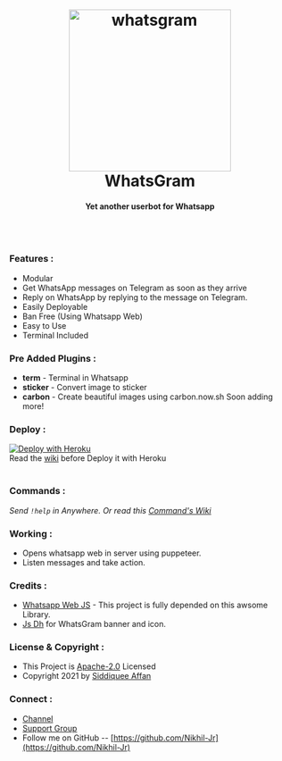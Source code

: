 <h1 align="center">
  <a href="https://github.com/Nikhil-Jr/WhatsGram"><img src="https://telegra.ph/file/6196eea17a9913bcf458f.png" alt="whatsgram" width="290"></a>
  <br>
<b>WhatsGram</b>
</h1>
<h4 align="center">Yet another userbot for Whatsapp</h4>
<br>

<br>

### Features :

- Modular
- Get WhatsApp messages on Telegram as soon as they arrive
- Reply on WhatsApp by replying to the message on Telegram.
- Easily Deployable
- Ban Free (Using Whatsapp Web)
- Easy to Use
- Terminal Included

### Pre Added Plugins :

- **term** - Terminal in Whatsapp  
- **sticker** - Convert image to sticker
- **carbon** - Create beautiful images using carbon.now.sh
Soon adding more!

### Deploy :

[![Deploy with Heroku](https://www.herokucdn.com/deploy/button.svg "Deploy with Heroku")](https://heroku.com/deploy?template=https://github.com/Nikhil-Jr/WhatsGram "Deploy with Heroku")<br>
Read the [wiki](https://github.com/Nikhil-Jr/WhatsGram/wiki/Deploy-with-Heroku) before Deploy it with Heroku<br><br>

### Commands :

_Send <code>!help</code> in Anywhere. Or read this [Command's Wiki](https://github.com/Nikhil-Jr/WhatsGram/wiki/Commands "Command's Wiki")_

### Working :

- Opens whatsapp web in server using puppeteer.
- Listen messages and take action.

### Credits :

- [Whatsapp Web JS](https://github.com/pedroslopez/whatsapp-web.js/ "Whatsapp Web JS") - This project is fully depended on this awsome Library.
- [Js Dh](https://t.me/GcamMasterRace) for WhatsGram banner and icon.


### License & Copyright :

- This Project is [Apache-2.0](https://github.com/WhatsGram/WhatsGram/blob/main/LICENSE) Licensed
- Copyright 2021 by [Siddiquee Affan](https://github.com/AffanTheBest)

### Connect :

- [Channel](https://telegram.dog/asprojects)
- [Support Group](https://telegram.dog/assupportchat)
- Follow me on GitHub -- [https://github.com/Nikhil-Jr](https://github.com/Nikhil-Jr)
